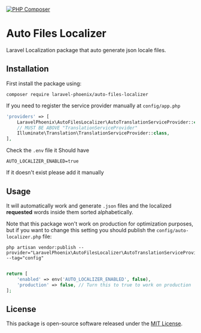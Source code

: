 [![PHP Composer](https://github.com/Laravel-Phoenix/Auto-Files-Localizer/blob/main/.github/workflows/php.yml/badge.svg)](https://github.com/Laravel-Phoenix/Auto-Files-Localizer/blob/main/.github/workflows/php.yml)

# Auto Files Localizer

Laravel Localization package that auto generate json locale files.

## Installation

First install the package using:

```
composer require laravel-phoenix/auto-files-localizer
```

If you need to register the service provider manually at `config/app.php`

```php
'providers' => [
    LaravelPhoenix\AutoFilesLocalizer\AutoTranslationServiceProvider::class,
    // MUST BE ABOVE "TranslationServiceProvider"
    Illuminate\Translation\TranslationServiceProvider::class,
],
```

Check the `.env` file it Should have

```
AUTO_LOCALIZER_ENABLED=true
```

If it doesn't exist please add it manually

## Usage

It will automatically work and generate `.json` files and the localized **requested** words inside them sorted alphabetically.

Note that this package won't work on production for optimization purposes, but if you want to change this setting you should publish the `config/auto-localizer.php` file:

```
php artisan vendor:publish --provider="LaravelPhoenix\AutoFilesLocalizer\AutoTranslationServiceProvider" --tag="config"
```

```php

return [
    'enabled' => env('AUTO_LOCALIZER_ENABLED', false),
    'production' => false, // Turn this to true to work on production
];

```

## License

This package is open-source software released under the [MIT License](LICENSE).
